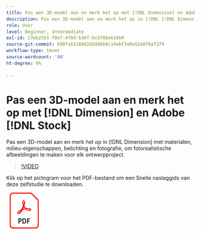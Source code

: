 ```yaml
---
title: Pas een 3D-model aan en merk het op met [!DNL Dimension] en Adobe [!DNL Stock]
description: Pas een 3D-model aan en merk het op in [!DNL [!DNL Dimension]] met materialen, milieu-eigenschappen, belichting en fotografie, om fotorealistische afbeeldingen te maken voor elk ontwerpproject
role: User
level: Beginner, Intermediate
exl-id: 27eb25b1-f0ef-478d-b36f-bcbf8be616b0
source-git-commit: b99fa53168d2d2d4bb6c14ebf3a9a52e8f0af379
workflow-type: tm+mt
source-wordcount: '80'
ht-degree: 0%

---
```


# Pas een 3D-model aan en merk het op met [!DNL Dimension] en Adobe [!DNL Stock]

Pas een 3D-model aan en merk het op in [!DNL Dimension] met materialen, milieu-eigenschappen, belichting en fotografie, om fotorealistische afbeeldingen te maken voor elk ontwerpproject.

>[!VIDEO](https://video.tv.adobe.com/v/331005?hidetitle=true)

Klik op het pictogram voor het PDF-bestand om een Snelle naslaggids van deze zelfstudie te downloaden.

[![PDF-bestandspictogram](../assets/acrobat_PDF_96.png)](../quick-reference/SkiptheShootGettheShot.pdf)
